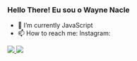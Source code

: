 ### Hello There! Eu sou o Wayne Nacle

- 🌱 I’m currently JavaScript
- 📫 How to reach me: Instagram: 

<di>
  <a href='https://github.com/WayneNtkM'>
  <img heigth='180em'src='https://github.readme.stats.vercel.app/api?username=WayneNtkM&include_all_commits-true&count_private-true'>
  <img heigth='180em'src='https://github.readme.stats.vercel.app/api/top-langs/?username=WayneNtkM'>
<div>
